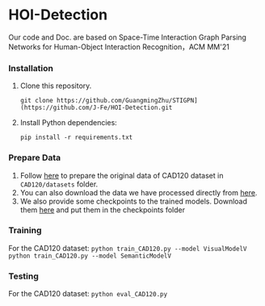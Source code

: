 # HOI-Detection
Our code and Doc. are based on Space-Time Interaction Graph Parsing Networks for Human-Object Interaction Recognition，ACM MM'21
### Installation
1. Clone this repository.   
    ```
    git clone https://github.com/GuangmingZhu/STIGPN](https://github.com/J-Fe/HOI-Detection.git
    ```
  
2. Install Python dependencies:   
    ```
    pip install -r requirements.txt
    ```
### Prepare Data
1. Follow [here](https://github.com/praneeth11009/LIGHTEN-Learning-Interactions-with-Graphs-and-Hierarchical-TEmporal-Networks-for-HOI) to prepare the original data of CAD120 dataset in `CAD120/datasets` folder.
2. You can also download the data we have processed directly from [here](https://drive.google.com/drive/folders/1ntHUZO8CBHV6-Wwci6XqcaQdK4EJUZJi?usp=sharing).
3. We also provide some checkpoints to the trained models. Download them [here](https://drive.google.com/drive/folders/1ntHUZO8CBHV6-Wwci6XqcaQdK4EJUZJi?usp=sharing) and put them in the checkpoints folder
### Training
For the CAD120 dataset:
    ```
        python train_CAD120.py --model VisualModelV
    ```
    ```
        python train_CAD120.py --model SemanticModelV 
    ```

### Testing
For the CAD120 dataset:
    ```
        python eval_CAD120.py
    ```
